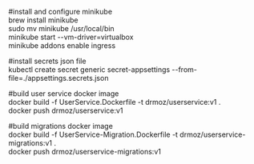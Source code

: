 #install and configure minikube<br />
brew install minikube<br />
sudo mv minikube /usr/local/bin<br />
minikube start --vm-driver=virtualbox<br />
minikube addons enable ingress<br />

#install secrets json file<br />
kubectl create secret generic secret-appsettings --from-file=./appsettings.secrets.json

#build user service docker image<br />
docker build -f UserService.Dockerfile -t drmoz/userservice:v1 .<br />
docker push drmoz/userservice:v1

#build migrations docker image<br />
docker build -f UserService-Migration.Dockerfile -t drmoz/userservice-migrations:v1 .<br />
docker push drmoz/userservice-migrations:v1

